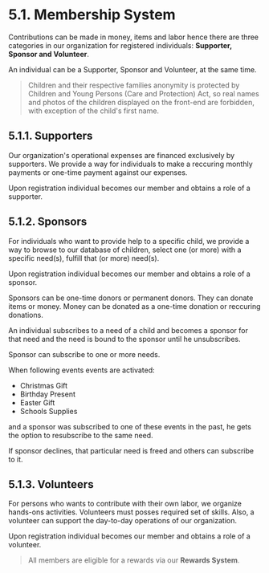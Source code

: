 # 5.1. Membership System

Contributions can be made in money, items and labor hence there are three categories in our organization for registered individuals: **Supporter, Sponsor and Volunteer**.

An individual can be a Supporter, Sponsor and Volunteer, at the same time.

> Children and their respective families anonymity is protected by Children and Young Persons \(Care and Protection\) Act, so real names and photos of the children displayed on the front-end are forbidden, with exception of the child's first name.

## 5.1.1. Supporters

Our organization's operational expenses are financed exclusively by supporters. We provide a way for individuals to make a reccuring monthly payments or one-time payment against our expenses.

Upon registration individual becomes our member and obtains a role of a supporter.

## 5.1.2. Sponsors

For individuals who want to provide help to a specific child, we provide a way to browse to our database of children, select one \(or more\) with a specific need\(s\), fulfill that \(or more\) need\(s\).

Upon registration individual becomes our member and obtains a role of a sponsor.

Sponsors can be one-time donors or permanent donors. They can donate items or money. Money can be donated as a one-time donation or reccuring donations.

An individual subscribes to a need of a child and becomes a sponsor for that need and the need is bound to the sponsor until he unsubscribes.

Sponsor can subscribe to one or more needs.

When following events events are activated:

* Christmas Gift
* Birthday Present
* Easter Gift
* Schools Supplies

and a sponsor was subscribed to one of these events in the past, he gets the option to resubscribe to the same need.

If sponsor declines, that particular need is freed and others can subscribe to it.

## 5.1.3. Volunteers

For persons who wants to contribute with their own labor, we organize hands-ons activities. Volunteers must posses required set of skills. Also, a volunteer can support the day-to-day operations of our organization.

Upon registration individual becomes our member and obtains a role of a volunteer.

> All members are eligible for a rewards via our **Rewards System**.

